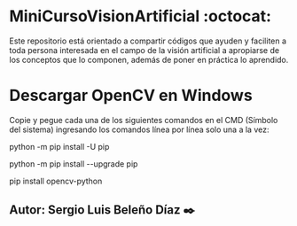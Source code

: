 # MiniCursoVisionArtificial  :octocat:
Este repositorio está orientado a compartir códigos que ayuden y faciliten a toda persona interesada en el campo de la visión artificial a apropiarse de los conceptos que lo componen, además de poner en práctica lo aprendido.

# Descargar OpenCV en Windows
Copie y pegue cada una de los siguientes comandos en el CMD (Símbolo del sistema) ingresando los comandos línea por línea solo una a la vez:

python -m pip install -U pip

python -m pip install --upgrade pip

pip install opencv-python

 ## Autor: Sergio Luis Beleño Díaz ✒️
